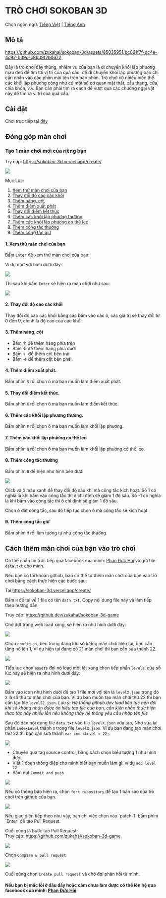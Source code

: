 # TRÒ CHƠI  SOKOBAN 3D

Chọn ngôn ngữ: [Tiếng Việt](./README.md) | [Tiếng Anh](./README-en.md)

## Mô tả

https://github.com/zukahai/sokoban-3d/assets/85035951/bc061f7f-dc4e-4c92-b09d-c8b09f2b0672

Đây là trò chơi đẩy thùng, nhiệm vụ của bạn là di chuyển khối lập phương màu đen để tìm tới vị trí của quả cầu,
để di chuyển khối lập phương bạn chỉ cần nhấn vào các phím mũi tên trên bàn phím. Trò chơi có nhiều biến thể các khối lập phương công như có một số cơ quan mật thất, cầu thang, cửa, chìa khóa, v.v. Bạn cần phải tìm ra cách để vượt qua các chướng ngại vật này để tìm ra vị trí của quả cầu.

## Cài đặt

Chơi trực tiếp tại [đây](https://sokoban-3d.vercel.app/)

## Đóng góp màn chơi

### Tạo 1 màn chơi mới của riêng bạn

Try cập: https://sokoban-3d.vercel.app/create/

<p style="center"><img src = "./assets/images/create1.png"></p>

Mục Lục:

1. [Xem thử màn chơi của bạn](#1-xem-thử-màn-chơi-của-bạn)
2. [Thay đổi độ cao các khối](#2-thay-đổi-độ-cao-các-khối)
3. [Thêm hàng, cột](#3-thêm-hàng-cột)
4. [Thêm điểm xuất phát](#4-thêm-điểm-xuất-phát)
5. [Thay đổi điểm kết thúc](#5-thay-đổi-điểm-kết-thúc)
6. [Thêm các khối lập phương thường](#6-thêm-các-khối-lập-phương-thường)
7. [Thêm các khối lập phương có thể leo](#7-thêm-các-khối-lập-phương-có-thể-leo)
8. [Thêm công tắc thường](#8-thêm-công-tắc-thường)
9. [Thêm công tắc giữ](#9-thêm-công-tắc-giữ)

#### 1. Xem thử màn chơi của bạn
Bấm `Enter` để xem thử màn chơi của bạn:

Ví dụ như với hình dưới đây:

<p style="center"><img src = "./assets/images/create1.png"></p>

Thì sau khi bấm `Enter` sẽ hiện ra màn chơi như sau:

<p style="center"><img src = "./assets/images/create2.png"></p>

#### 2. Thay đổi độ cao các khối

Thay đổi độ cao các khối bằng các bấm vào các ô, các giá trị sẽ thay đổi từ 0 đến 9, chính là độ cao của các khối.

#### 3. Thêm hàng, cột

- Bấm ↑ để thêm hàng phía trên
- Bấm ↓ để thêm hàng phía dưới
- Bấm ← để thêm cột bên trái
- Bấm → để thêm cột bên phải.

#### 4. Thêm điểm xuất phát.

Bấm phím `S` rồi chọn ô mà bạn muốn làm điểm xuất phát.

#### 5. Thay đổi điểm kết thúc.

Bấm phím `K` rồi chọn ô mà bạn muốn làm điểm kết thúc.

#### 6. Thêm các khối lập phương thường.

Bấm phím `P` rồi chọn ô mà bạn muốn làm khối lập phương.

#### 7. Thêm các khối lập phương có thể leo

Bấm phím `Q` rồi chọn ô mà bạn muốn làm khối lập phương có thể leo.

#### 8. Thêm công tắc thường

Bấm phím `B` để hiện như hình bên dưới

<p style="center"><img src = "./assets/images/create3.png"></p>

Click và ô màu xanh để thay đổi độ sâu khi mà công tắc kích hoạt. Số 1 có nghĩa là khi bấm vào công tắc thì ô chỉ định sẽ giảm 1 độ sâu. Số -1 có nghĩa là khi bấm vào công tắc thì ô chỉ định sẽ giảm 1 độ sâu.

Chọn ô đặt công tắc, sau đó tiếp tục chọn ô mà công tắc sẽ kích hoạt

#### 9. Thêm công tắc giữ

Bấm phím `M` rồi làm tương tự như công tắc thường.

## Cách thêm màn chơi của bạn vào trò chơi

Có thể nhắn tin trực tiếp qua facebook của mình: [Phan Đức Hải](https://www.facebook.com/chiatayde/) và gửi file `data.txt` cho mình.

Nếu bạn có tài khoản github, bạn có thể tự thêm màn chơi của bạn vào trò chơi bằng cách thực hiện các bước sau:

Tại https://sokoban-3d.vercel.app/create/

Bấm `H` để tại về 1 file có tên `data.txt`. Copy nội dung file này và làm tiếp theo hướng dẫn.

Truy cập: https://github.dev/zukahai/sokoban-3d-game

Chờ đợt trang web load xong, sẽ hiện ra như hình dưới đây:

<p style="center"><img src = "./assets/images/contribute1.png"></p>

Chọn `config.js`, bên trong đang lưu số lượng màn chơi hiện tại, bạn cần tăng nó lên 1, Ví dụ hiện tại đang có 21 màn chơi thì bạn cần sửa thành 22.

<p style="center"><img src = "./assets/images/contribute2.png"></p>

Tiếp tục chọn `assets` đợi nó load một lát xong chọn tiếp phần `levels`, cửa số lúc này sẽ hiện ra như hình dưới đây:

<p style="center"><img src = "./assets/images/contribute3.png"></p>

Bấm vào icon như hình dưới để tạo 1 file mới với tên là `levelX.json` trong đó `X` là số thứ tự màn chơi của bạn. Ví dụ bạn muốn tạo màn chơi thứ 22 thì bạn cần tạo file `level22.json`.
*Lưu ý: Hệ thống github.dev load liên tục nên đôi khi sẽ không nhận được tín hiệu tạo file của bạn, cần kiên nhẫn thực hiện thao tác này nhiều lần nếu không thấy hệ thông yêu cầu nhập tên file*

Sau đó dán nội dung file `data.txt` vào file `levelX.json` vừa tạo, Nhớ sửa lại phần `indexLevel` thành `X` trong file `levelX.json`. Ví dụ bạn đang tạo màn chơi thứ 22 thì bạn cần sửa thành `var indexLevel = 22;`.

<p style="center"><img src = "./assets/images/contribute5.png"></p>

- Chuyển qua tag source control, bằng cách chọn biểu tượng 1 như hình dưới
- Viết 1 đoạn thông điệp cho mình biết bạn muốn làm gì, ví dụ `add level 22`
- Bấm nút `Commit and push`

<p style="center"><img src = "./assets/images/contribute6.png"></p>

Nếu có thông báo hiện ra, chọn `fork repository` để tạo 1 bản sao của trò chơi trên github của bạn.

<p style="center"><img src = "./assets/images/contribute7.png"></p>
Nếu giao diện tiếp theo như vậy, bạn chỉ việc chọn vào `patch-1` bấm phím `Enter` để tạo Pull Request.

Cuối cùng là bước tạo Pull Request:<br>Truy cập: https://github.com/zukahai/sokoban-3d-game

<p style="center"><img src = "./assets/images/contribute8.png"></p>

Chọn `Compare & pull request`

<p style="center"><img src = "./assets/images/contribute9.png"></p>

Cuối cùng chọn `Create pull request` và chờ đợi phản hồi từ mình.

#### Nếu bạn bị mắc lỗi ở đâu đấy hoặc cảm chưa làm được có thể lên hệ qua facebook của mình: [Phan Đức Hải](https://www.facebook.com/chiatayde/)

